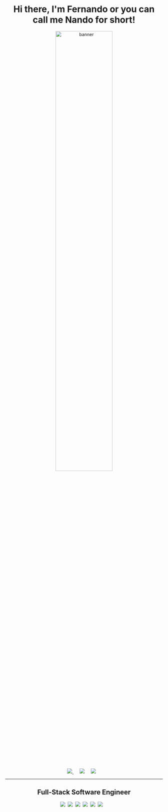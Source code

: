 <h1 align='center'> Hi there, I'm Fernando or you can call me Nando for short!</h1>
<p align='center'>
<img src="https://i.imgur.com/RiVPhNQ.jpg" alt="banner" width=60%> 
</p>

<p align='center'>
  <a href="https://fernandoport.dev"><img src="https://img.shields.io/badge/-Portfolio-lightgrey?style=for-the-badge&logo=appveyor"/> </a>&nbsp;&nbsp;&nbsp;&nbsp;
  <a href="https://www.linkedin.com/in/ngalvan00/"><img src="https://img.shields.io/badge/linkedin-%230077B5.svg?&style=for-the-badge&logo=linkedin&logoColor=white" /></a>&nbsp;&nbsp;&nbsp;&nbsp;
  <a href="mailto:n.brighter00@gmail.com?"><img src="https://img.shields.io/badge/gmail-%23D14836.svg?&style=for-the-badge&logo=gmail&logoColor=white" /></a>&nbsp;&nbsp;&nbsp;&nbsp;
</p>

<hr>

<h2 align='center'> Full-Stack Software Engineer </h2>
<p align='center'>
    <img src="https://img.shields.io/badge/html5%20-%23e34f26.svg?&style=for-the-badge&logo=html5&logoColor=white" />&nbsp;&nbsp;<img src="https://img.shields.io/badge/CSS3-1572B6?&style=for-the-badge&logo=css3&logoColor=white" />&nbsp;&nbsp;<img src="https://img.shields.io/badge/JavaScript-F7DF1E?style=for-the-badge&logo=javascript&logoColor=black" />&nbsp;&nbsp;<img src="https://img.shields.io/badge/React-20232A?style=for-the-badge&logo=react&logoColor=61DAFB" />&nbsp;&nbsp;<img src="https://img.shields.io/badge/Bootstrap-563D7C?style=for-the-badge&logo=bootstrap&logoColor=white">&nbsp;&nbsp;<img src="https://img.shields.io/badge/node.js%20-%23339933.svg?&style=for-the-badge&logo=node.js&logoColor=white" />&nbsp;&nbsp;&nbsp;&nbsp
</p>
